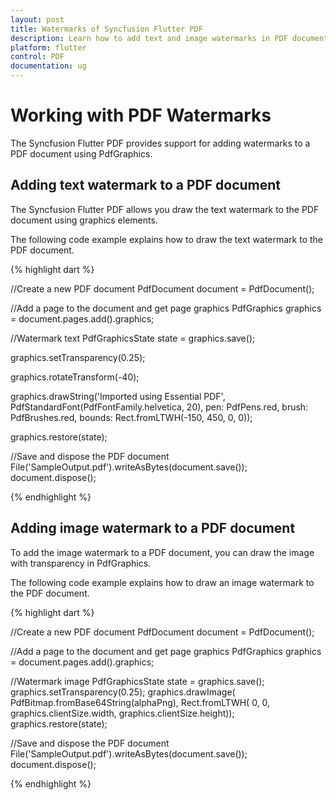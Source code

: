 ```yaml
---
layout: post
title: Watermarks of Syncfusion Flutter PDF
description: Learn how to add text and image watermarks in PDF document and apply transparency and rotation of PDF graphics by using the Syncfusion Flutter PDF.
platform: flutter
control: PDF
documentation: ug
---
```


# Working with PDF Watermarks

The Syncfusion Flutter PDF provides support for adding watermarks to a PDF document using PdfGraphics.

## Adding text watermark to a PDF document

The Syncfusion Flutter PDF allows you draw the text watermark to the PDF document using graphics elements.

The following code example explains how to draw the text watermark to the PDF document.

{% highlight dart %}

//Create a new PDF document
PdfDocument document = PdfDocument();

//Add a page to the document and get page graphics
PdfGraphics graphics = document.pages.add().graphics;

//Watermark text
PdfGraphicsState state = graphics.save();

graphics.setTransparency(0.25);

graphics.rotateTransform(-40);

graphics.drawString('Imported using Essential PDF',
    PdfStandardFont(PdfFontFamily.helvetica, 20),
    pen: PdfPens.red,
    brush: PdfBrushes.red,
    bounds: Rect.fromLTWH(-150, 450, 0, 0));

graphics.restore(state);

//Save and dispose the PDF document
File('SampleOutput.pdf').writeAsBytes(document.save());
document.dispose();

{% endhighlight %}

## Adding image watermark to a PDF document

To add the image watermark to a PDF document, you can draw the image with transparency in PdfGraphics.

The following code example explains how to draw an image watermark to the PDF document.

{% highlight dart %}

//Create a new PDF document
PdfDocument document = PdfDocument();

//Add a page to the document and get page graphics
PdfGraphics graphics = document.pages.add().graphics;

//Watermark image
PdfGraphicsState state = graphics.save();
graphics.setTransparency(0.25);
graphics.drawImage(
    PdfBitmap.fromBase64String(alphaPng),
    Rect.fromLTWH(
        0, 0, graphics.clientSize.width, graphics.clientSize.height));
graphics.restore(state);

//Save and dispose the PDF document
File('SampleOutput.pdf').writeAsBytes(document.save());
document.dispose();

{% endhighlight %}
